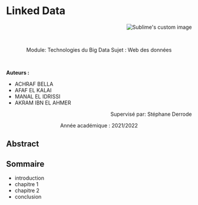  # Linked Data 
  
 <p align="right">
  <img src=  https://user-images.githubusercontent.com/52492864/151979396-11c42b50-c75a-4afa-b701-f95d32b32056.png alt="Sublime's custom image"/>
 
 <p>&nbsp;</p>


 <p align="center">
 Module:  Technologies du Big Data 
 Sujet : Web des données
 </p>
 
 
 <p>&nbsp;</p>

  
**Auteurs :**
- ACHRAF BELLA
- AFAF EL KALAI
- MANAL EL IDRISSI
- AKRAM IBN EL AHMER

 <p align="right">
 Supervisé par: Stéphane Derrode

</p>
 
 <p align="center">
Année académique : 2021/2022 
</p>

 
</p>

 
Abstract
--------



Sommaire
---------

- introduction
- chapitre 1 
- chapitre 2
- conclusion

 
 
